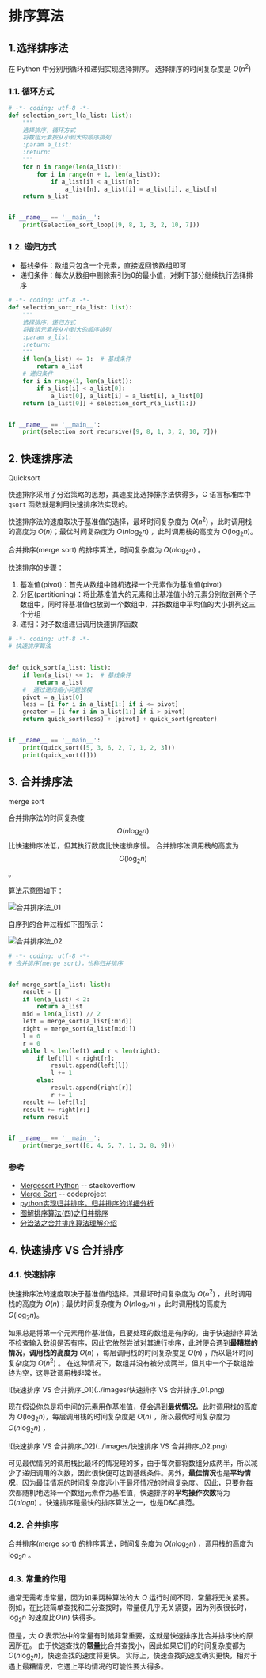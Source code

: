 # 排序算法

## 1.选择排序法

在 Python 中分别用循环和递归实现选择排序。
选择排序的时间复杂度是 $O(n^2)$ 

### 1.1. 循环方式

```python
# -*- coding: utf-8 -*-
def selection_sort_l(a_list: list):
    """
    选择排序，循环方式
    将数组元素按从小到大的顺序排列
    :param a_list:
    :return:
    """
    for n in range(len(a_list)):
        for i in range(n + 1, len(a_list)):
            if a_list[i] < a_list[n]:
                a_list[n], a_list[i] = a_list[i], a_list[n]
    return a_list


if __name__ == '__main__':
    print(selection_sort_loop([9, 8, 1, 3, 2, 10, 7]))
```

### 1.2. 递归方式

- 基线条件：数组只包含一个元素，直接返回该数组即可
- 递归条件：每次从数组中剔除索引为0的最小值，对剩下部分继续执行选择排序

```python
# -*- coding: utf-8 -*-
def selection_sort_r(a_list: list):
    """
    选择排序，递归方式
    将数组元素按从小到大的顺序排列
    :param a_list:
    :return:
    """
    if len(a_list) <= 1:  # 基线条件
        return a_list
    # 递归条件
    for i in range(1, len(a_list)):
        if a_list[i] < a_list[0]:
            a_list[0], a_list[i] = a_list[i], a_list[0]
    return [a_list[0]] + selection_sort_r(a_list[1:])


if __name__ == '__main__':
    print(selection_sort_recursive([9, 8, 1, 3, 2, 10, 7]))
```

## 2. 快速排序法

Quicksort

快速排序采用了分治策略的思想，其速度比选择排序法快得多，C 语言标准库中 `qsort` 函数就是利用快速排序法实现的。

快速排序法的速度取决于基准值的选择，最坏时间复杂度为 $O(n^2)$ ，此时调用栈的高度为 $O(n)$；最优时间复杂度为 $O(n\log_{2}n)$ ，此时调用栈的高度为 $O(\log_{2}n)$。

合并排序(merge sort) 的排序算法，时间复杂度为 $O(n\log_{2}n)$ 。

快速排序的步骤：

1. 基准值(pivot)：首先从数组中随机选择一个元素作为基准值(pivot)
2. 分区(partitioning)：将比基准值大的元素和比基准值小的元素分别放到两个子数组中，同时将基准值也放到一个数组中，并按数组中平均值的大小排列这三个分组
3. 递归：对子数组递归调用快速排序函数

```python
# -*- coding: utf-8 -*-
# 快速排序算法


def quick_sort(a_list: list):
    if len(a_list) <= 1:  # 基线条件
        return a_list
    #  通过递归缩小问题规模
    pivot = a_list[0]
    less = [i for i in a_list[1:] if i <= pivot]
    greater = [i for i in a_list[1:] if i > pivot]
    return quick_sort(less) + [pivot] + quick_sort(greater)


if __name__ == '__main__':
    print(quick_sort([5, 3, 6, 2, 7, 1, 2, 3]))
    print(quick_sort([]))
```



## 3. 合并排序法

merge sort

合并排序法的时间复杂度 $$O(n\log_{2}n)$$ 比快速排序法低，但其执行数度比快速排序慢。
合并排序法调用栈的高度为 $$O(\log_{2}n)$$ 。

算法示意图如下：

![合并排序法_01](../images/%E5%90%88%E5%B9%B6%E6%8E%92%E5%BA%8F%E6%B3%95_01.jpg)

自序列的合并过程如下图所示：

![合并排序法_02](../images/%E5%90%88%E5%B9%B6%E6%8E%92%E5%BA%8F%E6%B3%95_02.png)

```python
# -*- coding: utf-8 -*-
# 合并排序(merge sort)，也称归并排序


def merge_sort(a_list: list):
    result = []
    if len(a_list) < 2:
        return a_list
    mid = len(a_list) // 2
    left = merge_sort(a_list[:mid])
    right = merge_sort(a_list[mid:])
    l = 0
    r = 0
    while l < len(left) and r < len(right):
        if left[l] < right[r]:
            result.append(left[l])
            l += 1
        else:
            result.append(right[r])
            r += 1
    result += left[l:]
    result += right[r:]
    return result


if __name__ == '__main__':
    print(merge_sort([8, 4, 5, 7, 1, 3, 8, 9]))
```

### **参考**

- [Mergesort Python](https://stackoverflow.com/questions/18761766/mergesort-python) -- stackoverflow
- [Merge Sort](https://www.codeproject.com/Articles/805587/Merge-Sort) -- codeproject
- [python实现归并排序，归并排序的详细分析](http://www.cnblogs.com/Lin-Yi/p/7309143.html)
- [图解排序算法(四)之归并排序](http://www.cnblogs.com/chengxiao/p/6194356.html)
- [分治法之合并排序算法理解介绍](https://blog.csdn.net/qq_26071477/article/details/51637324)

## 4. 快速排序 VS 合并排序

### 4.1. 快速排序

快速排序法的速度取决于基准值的选择。其最坏时间复杂度为 $O(n^2)$ ，此时调用栈的高度为 $O(n)$；最优时间复杂度为 $O(n\log_{2}n)$ ，此时调用栈的高度为 $O(\log_{2}n)$。

如果总是将第一个元素用作基准值，且要处理的数组是有序的。由于快速排序算法不检查输入数组是否有序，因此它依然尝试对其进行排序，此时便会遇到**最糟糕的情况**，**调用栈的高度为** $O(n)$ ，每层调用栈的时间复杂度是  $O(n)$ ，所以最坏时间复杂度为 $O(n^2)$ 。
在这种情况下，数组并没有被分成两半，但其中一个子数组始终为空，这导致调用栈非常长。

![快速排序 VS 合并排序_01](../images/快速排序 VS 合并排序_01.png)



现在假设你总是将中间的元素用作基准值，便会遇到**最优情况**，此时调用栈的高度为 $O(\log_{2}n)$，每层调用栈的时间复杂度是  $O(n)$ ，所以最优时间复杂度为 $O(n\log_{2}n)$ ，

![快速排序 VS 合并排序_02](../images/快速排序 VS 合并排序_02.png)

可见最优情况的调用栈比最坏的情况短的多，由于每次都将数组分成两半，所以减少了递归调用的次数，因此很快便可达到基线条件。另外，**最佳情况**也是**平均情况**，因为最佳情况的时间复杂度远小于最坏情况的时间复杂度。
因此，只要你每次都随机地选择一个数组元素作为基准值，快速排序的**平均操作次数**将为 $O(n log n)$ 。快速排序是最快的排序算法之一，也是D&C典范。 

### 4.2. 合并排序

合并排序(merge sort) 的排序算法，时间复杂度为 $O(n\log_{2}n)$ ，调用栈的高度为 $\log_{2}n$ 。

### 4.3. 常量的作用

通常无需考虑常量，因为如果两种算法的大 $O$ 运行时间不同，常量将无关紧要。例如，在比较简单查找和二分查找时，常量便几乎无关紧要，因为列表很长时，$\log_{2}n$ 的速度比$O(n)$ 快得多。 

但是，大 $O$ 表示法中的常量有时候非常重要，这就是快速排序比合并排序快的原因所在。 由于快速查找的**常量**比合并查找小，因此如果它们的时间复杂度都为 $O(n\log_{2}n)$，快速查找的速度将更快。 实际上，快速查找的速度确实更快，相对于遇上最糟情况，它遇上平均情况的可能性要大得多。 



